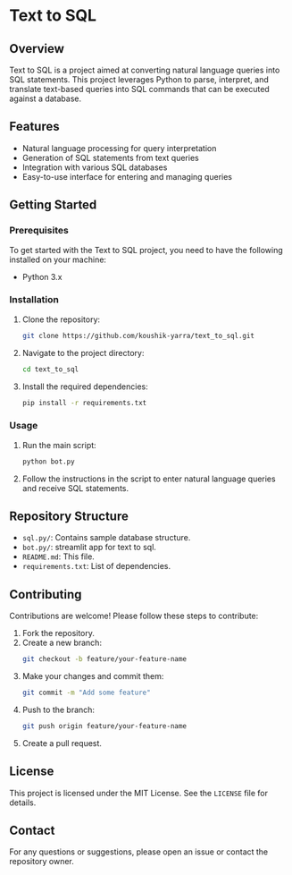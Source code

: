 # Text to SQL

## Overview
Text to SQL is a project aimed at converting natural language queries into SQL statements. This project leverages Python to parse, interpret, and translate text-based queries into SQL commands that can be executed against a database.

## Features
- Natural language processing for query interpretation
- Generation of SQL statements from text queries
- Integration with various SQL databases
- Easy-to-use interface for entering and managing queries

## Getting Started

### Prerequisites
To get started with the Text to SQL project, you need to have the following installed on your machine:
- Python 3.x

### Installation
1. Clone the repository:
    ```bash
    git clone https://github.com/koushik-yarra/text_to_sql.git
    ```
2. Navigate to the project directory:
    ```bash
    cd text_to_sql
    ```
3. Install the required dependencies:
    ```bash
    pip install -r requirements.txt
    ```

### Usage
1. Run the main script:
    ```bash
    python bot.py
    ```
2. Follow the instructions in the script to enter natural language queries and receive SQL statements.

## Repository Structure
- `sql.py/`: Contains sample database structure.
- `bot.py/`: streamlit app for text to sql.
- `README.md`: This file.
- `requirements.txt`: List of dependencies.

## Contributing
Contributions are welcome! Please follow these steps to contribute:
1. Fork the repository.
2. Create a new branch:
    ```bash
    git checkout -b feature/your-feature-name
    ```
3. Make your changes and commit them:
    ```bash
    git commit -m "Add some feature"
    ```
4. Push to the branch:
    ```bash
    git push origin feature/your-feature-name
    ```
5. Create a pull request.

## License
This project is licensed under the MIT License. See the `LICENSE` file for details.

## Contact
For any questions or suggestions, please open an issue or contact the repository owner.
